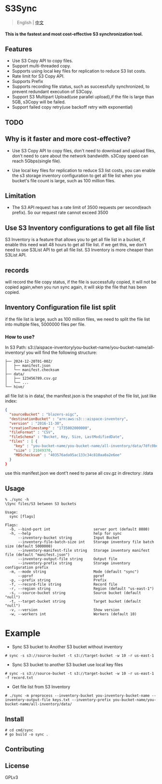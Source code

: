 # S3Sync

> English | [中文](readme_zh.md)

#### This is the fastest and most cost-effective S3 synchronization tool.

## Features
* Use S3 Copy API to copy files.
* Support multi-threaded copy.
* Supports using local key files for replication to reduce S3 list costs.
* Rate limit for S3 Copy API.
* Supports Prefix
* Supports recording file status, such as successfully synchronized, to prevent redundant execution of S3Copy.
* Support S3 Multipart Upload(use parallel upload),if the file is large than 5GB, s3Copy will be failed.
* Support failed copy retry(use backoff retry with exponential)

## TODO


## Why is it faster and more cost-effective?
* Use S3 Copy API to copy files, don't need to download and upload files, don't need to care about the network bandwidth. s3Copy speed can reach 5Gbps(single file).

* Use local key files for replication to reduce S3 list costs, you can enable the s3 storage inventory configuration to get all file list when you bucket's file count is large, such as 100 million files.

## Limitation
* The S3 API request has a rate limit of 3500 requests per second(each prefix).
  So our request rate cannot exceed 3500

## Use S3 Inventory configurations to get all file list
S3 Inventory is a feature that allows you to get all file list in a bucket, if enable this need wait 48 hours to get all file list. 
if we get this, we don't need to use S3List API to get all file list. S3 Inventory is more cheaper than S3List API.

## records
will record the file copy status, if the file is successfully copied, it will not be copied again,when you run sync again, it will skip the file that has been copied.

## Inventory Configuration file list split
if the file list is large, such as 100 million files, we need to split the file list into multiple files, 5000000 files per file.

### How to use?
In S3 Path: s3://aispace-inventory/you-bucket-name/you-bucket-name/all-inventory/ you will find the following structure:

```
├── 2024-12-20T01-00Z/
│   ├── manifest.json
│   └── manifest.checksum
├── data/
│   ├── 123456789.csv.gz
│   └── ...
└── hive/
```
all file list is in data/, the manifest.json is the snapshot of the file list, just like index:
```json
{
  "sourceBucket" : "blazers-aigc",
  "destinationBucket" : "arn:aws:s3:::aispace-inventory",
  "version" : "2016-11-30",
  "creationTimestamp" : "1735002000000",
  "fileFormat" : "CSV",
  "fileSchema" : "Bucket, Key, Size, LastModifiedDate",
  "files" : [ {
    "key" : "you-bucket-name/you-bucket-name/all-inventory/data/7dfc0bdc-f886-473e-956b-99d1ea278f89.csv.gz",
    "size" : 21049370,
    "MD5checksum" : "403576ada95ac133c34c810aa0a2e6ee"
  }
}
```
use this manifest.json we dont't need to parse all csv.gz in directory: /data
## Usage
```
% ./sync -h
\Sync files/S3 between S3 buckets

Usage:
  sync [flags]

Flags:
  -b, --bind-port int                    server port (default 8080)
  -h, --help                             help for sync
      --inventory-bucket string          Input Bucket
      --inventory-file-batch-size int    Storage inventory file batch size (default 5000000)
      --inventory-manifest-file string   Storage inventory manifest file (default "manifest.json")
      --inventory-output-file string     Output file
      --inventory-prefix string          Storage inventory configuration prefix
  -m, --mode string                      Mode (default "sync")
      --pprof                            pprof
  -p, --prefix string                    Prefix
  -f, --record-file string               Record file
  -r, --region string                    Region (default "us-east-1")
  -s, --source-bucket string             Source bucket (default "null")
  -t, --target-bucket string             Target bucket (default "null")
  -v, --version                          Show version
  -w, --workers int                      Workers (default 10)

```

# Example
* Sync S3 bucket to Another S3 bucket without inventory
```
# sync -s s3://source-bucket -t s3://target-bucket -w 10 -r us-east-1 
```
* Sync S3 bucket to another S3 bucket use local key files
```
# sync -s s3://source-bucket -t s3://target-bucket -w 10 -r us-east-1 -f record.txt
```
* Get file list from S3 Inventory
```
# ./sync -m preprocess --inventory-bucket you-inventory-bucket-name --inventory-output-file keys.txt --inventory-prefix you-bucket-name/you-bucket-name/all-inventory/data/
```

## Install
```
# cd cmd/sync
# go build -o sync .
```

## Contributing

## License
GPLv3